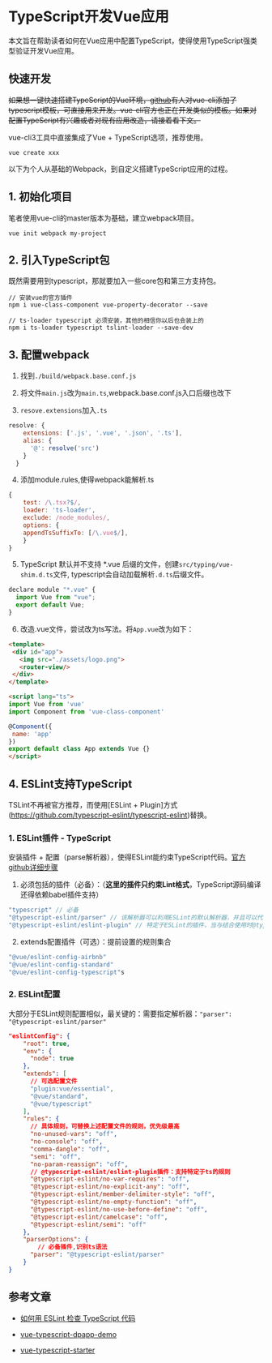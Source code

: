 # TypeScript开发Vue应用

本文旨在帮助读者如何在Vue应用中配置TypeScript，使得使用TypeScript强类型验证开发Vue应用。

## 快速开发

~~如果想一键快速搭建TypeScript的Vue环境，[github](https://github.com/SimonZhangITer/vue-typescript-template)有人对vue-cli添加了typescript模板，可直接用来开发。vue-cli官方也正在开发类似的模板。如果对配置TypeScript有兴趣或者对现有应用改造，请接着看下文。~~
 
vue-cli3工具中直接集成了Vue + TypeScript选项，推荐使用。
 ``` shell
 vue create xxx
 ```

以下为个人从基础的Webpack，到自定义搭建TypeScript应用的过程。

## 1. 初始化项目

笔者使用vue-cli的master版本为基础，建立webpack项目。

```
vue init webpack my-project
```

## 2. 引入TypeScript包

既然需要用到typescript，那就要加入一些core包和第三方支持包。

```
// 安装vue的官方插件
npm i vue-class-component vue-property-decorator --save

// ts-loader typescript 必须安装，其他的相信你以后也会装上的
npm i ts-loader typescript tslint-loader --save-dev
```

## 3. 配置webpack

1. 找到`./build/webpack.base.conf.js`

2. 将文件`main.js`改为`main.ts`,webpack.base.conf.js入口后缀也改下

3. `resove.extensions`加入`.ts`

``` js
resolve: {
    extensions: ['.js', '.vue', '.json', '.ts'],
    alias: {
      '@': resolve('src')
    }
  }
```

4. 添加module.rules,使得webpack能解析.ts

``` js
{
    test: /\.tsx?$/,
    loader: 'ts-loader',
    exclude: /node_modules/,
    options: {
    appendTsSuffixTo: [/\.vue$/],
    }
}
```

5. TypeScript 默认并不支持 *.vue 后缀的文件，创建`src/typing/vue-shim.d.ts`文件, typescript会自动加载解析`.d.ts`后缀文件。

``` js
declare module "*.vue" {
  import Vue from "vue";
  export default Vue;
}
```

6. 改造.vue文件，尝试改为ts写法。将`App.vue`改为如下：

 ``` html
 <template>
  <div id="app">
    <img src="./assets/logo.png">
    <router-view/>
  </div>
</template>

<script lang="ts">
import Vue from 'vue'
import Component from 'vue-class-component'

@Component({
  name: 'app'
})
export default class App extends Vue {}
</script>
 ```

## 4. ESLint支持TypeScript

TSLint不再被官方推荐，而使用[ESLint + Plugin]方式(https://github.com/typescript-eslint/typescript-eslint)替换。

### 1. ESLint插件 - TypeScript

安装插件 + 配置（parse解析器），使得ESLint能约束TypeScript代码。[官方github详细步骤](https://github.com/typescript-eslint/typescript-eslint/tree/master/packages/eslint-plugin)

1. 必须包括的插件（必备）：（**这里的插件只约束Lint格式**，TypeScript源码编译还得依赖babel插件支持）
``` js
"typescript" // 必备
"@typescript-eslint/parser" // 该解析器可以利用ESLint的默认解析器，并且可以代替ESLint的默认解析器espree
"@typescript-eslint/eslint-plugin" // 特定于ESLint的插件，当与结合使用时@typescript-eslint/parser，可以运行特定于TypeScript的插入规则
```

2. extends配置插件（可选）：提前设置的规则集合

``` js
"@vue/eslint-config-airbnb"
"@vue/eslint-config-standard"
"@vue/eslint-config-typescript"s
```

### 2. ESLint配置

大部分于ESLint规则配置相似，最关键的：需要指定解析器：`"parser": "@typescript-eslint/parser"`

``` json
"eslintConfig": {
    "root": true,
    "env": {
      "node": true
    },
    "extends": [
      // 可选配置文件
      "plugin:vue/essential",
      "@vue/standard",
      "@vue/typescript"
    ],
    "rules": {
      // 具体规则，可替换上述配置文件的规则，优先级最高
      "no-unused-vars": "off",
      "no-console": "off",
      "comma-dangle": "off",
      "semi": "off",
      "no-param-reassign": "off",
      // @typescript-eslint/eslint-plugin插件：支持特定于ts的规则
      "@typescript-eslint/no-var-requires": "off",
      "@typescript-eslint/no-explicit-any": "off",
      "@typescript-eslint/member-delimiter-style": "off",
      "@typescript-eslint/no-empty-function": "off",
      "@typescript-eslint/no-use-before-define": "off",
      "@typescript-eslint/camelcase": "off",
      "@typescript-eslint/semi": "off"
    },
    "parserOptions": {
        // 必备插件,识别ts语法
      "parser": "@typescript-eslint/parser"
    }
}
```

## 参考文章

* [如何用 ESLint 检查 TypeScript 代码](https://juejin.im/entry/5a156adaf265da43231aa032)

* [vue-typescript-dpapp-demo](https://github.com/SimonZhangITer/vue-typescript-dpapp-demo)

* [vue-typescript-starter](https://github.com/ws456999/vue-typescript-starter)